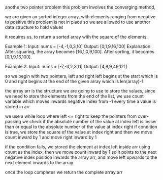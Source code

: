 anothe two pointer problem 
this problem involves the converging method,

we are given an sorted integer array, with elements ranging from negative to positive
this problem is not in place so we are allowed to use another data structure to hold values

it requires us, to return a sorted array with the square of the elements,

Example 1:
Input: nums = [-4,-1,0,3,10]
Output: [0,1,9,16,100]
Explanation: After squaring, the array becomes [16,1,0,9,100].
After sorting, it becomes [0,1,9,16,100].

Example 2:
Input: nums = [-7,-3,2,3,11]
Output: [4,9,9,49,121]

so we begin with two pointers, left and right
left begins at the start which is 0
and right begins at the end of the given array which is len(array)-1

the array arr is the structure we are going to use to store the values,
since we need to store the elements from the end of the list, 
we use count variable which moves inwards negative index from -1 every time a value is stored in arr 

we use a while loop where left <= right to keep the pointers from over-passing
we check if the absolute number of the value at index left is lesser than or equal to the absolute number of the value at index right
if condition is true, we store the square of the value at index right 
and then we move count inward by 1 
and move right inward by 1

if the condition fails,
we stored the element at index left inside arr using count as the index,
then we move count inward by 1 so it points to the next negative index position inwards the array arr,
and move left upwards to the next element inwards to the array

once the loop completes we return the complete array arr